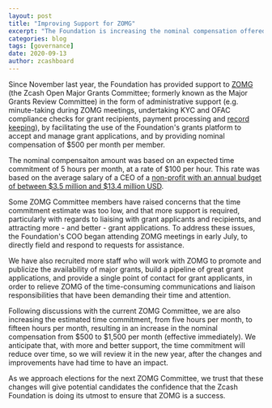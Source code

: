 ```yaml
---
layout: post
title: "Improving Support for ZOMG"
excerpt: "The Foundation is increasing the nominal compensation offered to ZOMG Committee members, and hiring staff to focus more resources to better support the work of ZOMG."
categories: blog
tags: [governance]
date: 2020-09-13
author: zcashboard
---
```


Since November last year, the Foundation has provided support to [ZOMG](https://zcashomg.org/) (the Zcash Open Major Grants Committee; formerly known as the Major Grants Review Committee) in the form of administrative support (e.g. minute-taking during ZOMG meetings, undertaking KYC and OFAC compliance checks for grant recipients, payment processing and [record keeping](https://docs.google.com/spreadsheets/d/1O5fhsMswA6pq9RnamN8I32JSu5DPul9ohBq6UTSJVb0/edit#gid=365717344)), by facilitating the use of the Foundation's grants platform to accept and manage grant applications, and by providing nominal compensation of $500 per month per member.

The nominal compensaiton amount was based on an expected time commitment of 5 hours per month, at a rate of $100 per hour. This rate was based on the average salary of a CEO of a [non-profit with an annual budget of between $3.5 million and $13.4 million USD](https://www.charitynavigator.org/index.cfm?bay=tools.sector.default&cgid=8&cuid=&rgid=2&stid=&size=2&Submit=Submit). 

Some ZOMG Committee members have raised concerns that the time commitment estimate was too low, and that more support is required, particularly with regards to liaising with grant applicants and recipients, and attracting more - and better - grant applications. To address these issues, the Foundation's COO began attending ZOMG meetings in early July, to directly field and respond to requests for assistance. 

We have also recruited more staff who will work with ZOMG to promote and publicize the availability of major grants, build a pipeline of great grant applications, and provide a single point of contact for grant applicants, in order to relieve ZOMG of the time-consuming communications and liaison responsibilities that have been demanding their time and attention. 

Following discussions with the current ZOMG Committee, we are also increasing the estimated time commitment, from five hours per month, to fifteen hours per month, resulting in an increase in the nominal compensation from $500 to $1,500 per month (effective immediately). We anticipate that, with more and better support, the time commitment will reduce over time, so we will review it in the new year, after the changes and improvements have had time to have an impact. 

As we approach elections for the next ZOMG Committee, we trust that these changes will give potential candidates the confidence that the Zcash Foundation is doing its utmost to ensure that ZOMG is a success. 
